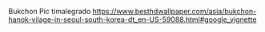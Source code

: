 Bukchon Pic timalegrado https://www.besthdwallpaper.com/asia/bukchon-hanok-vilage-in-seoul-south-korea-dt_en-US-59088.html#google_vignette
